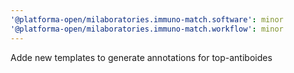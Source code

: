 ```yaml
---
'@platforma-open/milaboratories.immuno-match.software': minor
'@platforma-open/milaboratories.immuno-match.workflow': minor
---
```


Adde new templates to generate annotations for top-antiboides
